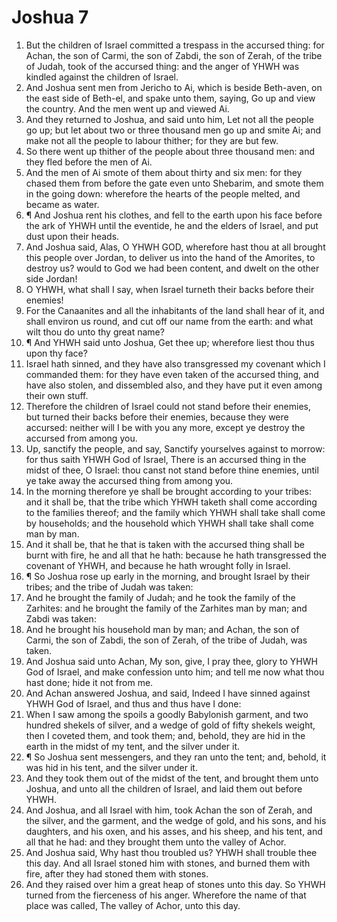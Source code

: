 ﻿# Joshua 7
1. But the children of Israel committed a trespass in the accursed thing: for Achan, the son of Carmi, the son of Zabdi, the son of Zerah, of the tribe of Judah, took of the accursed thing: and the anger of YHWH was kindled against the children of Israel. 
2. And Joshua sent men from Jericho to Ai, which is beside Beth-aven, on the east side of Beth-el, and spake unto them, saying, Go up and view the country. And the men went up and viewed Ai. 
3. And they returned to Joshua, and said unto him, Let not all the people go up; but let about two or three thousand men go up and smite Ai; and make not all the people to labour thither; for they are but few. 
4. So there went up thither of the people about three thousand men: and they fled before the men of Ai. 
5. And the men of Ai smote of them about thirty and six men: for they chased them from before the gate even unto Shebarim, and smote them in the going down: wherefore the hearts of the people melted, and became as water. 
6. ¶ And Joshua rent his clothes, and fell to the earth upon his face before the ark of YHWH until the eventide, he and the elders of Israel, and put dust upon their heads. 
7. And Joshua said, Alas, O YHWH GOD, wherefore hast thou at all brought this people over Jordan, to deliver us into the hand of the Amorites, to destroy us? would to God we had been content, and dwelt on the other side Jordan! 
8. O YHWH, what shall I say, when Israel turneth their backs before their enemies! 
9. For the Canaanites and all the inhabitants of the land shall hear of it, and shall environ us round, and cut off our name from the earth: and what wilt thou do unto thy great name? 
10. ¶ And YHWH said unto Joshua, Get thee up; wherefore liest thou thus upon thy face? 
11. Israel hath sinned, and they have also transgressed my covenant which I commanded them: for they have even taken of the accursed thing, and have also stolen, and dissembled also, and they have put it even among their own stuff. 
12. Therefore the children of Israel could not stand before their enemies, but turned their backs before their enemies, because they were accursed: neither will I be with you any more, except ye destroy the accursed from among you. 
13. Up, sanctify the people, and say, Sanctify yourselves against to morrow: for thus saith YHWH God of Israel, There is an accursed thing in the midst of thee, O Israel: thou canst not stand before thine enemies, until ye take away the accursed thing from among you. 
14. In the morning therefore ye shall be brought according to your tribes: and it shall be, that the tribe which YHWH taketh shall come according to the families thereof; and the family which YHWH shall take shall come by households; and the household which YHWH shall take shall come man by man. 
15. And it shall be, that he that is taken with the accursed thing shall be burnt with fire, he and all that he hath: because he hath transgressed the covenant of YHWH, and because he hath wrought folly in Israel. 
16. ¶ So Joshua rose up early in the morning, and brought Israel by their tribes; and the tribe of Judah was taken: 
17. And he brought the family of Judah; and he took the family of the Zarhites: and he brought the family of the Zarhites man by man; and Zabdi was taken: 
18. And he brought his household man by man; and Achan, the son of Carmi, the son of Zabdi, the son of Zerah, of the tribe of Judah, was taken. 
19. And Joshua said unto Achan, My son, give, I pray thee, glory to YHWH God of Israel, and make confession unto him; and tell me now what thou hast done; hide it not from me. 
20. And Achan answered Joshua, and said, Indeed I have sinned against YHWH God of Israel, and thus and thus have I done: 
21. When I saw among the spoils a goodly Babylonish garment, and two hundred shekels of silver, and a wedge of gold of fifty shekels weight, then I coveted them, and took them; and, behold, they are hid in the earth in the midst of my tent, and the silver under it. 
22. ¶ So Joshua sent messengers, and they ran unto the tent; and, behold, it was hid in his tent, and the silver under it. 
23. And they took them out of the midst of the tent, and brought them unto Joshua, and unto all the children of Israel, and laid them out before YHWH. 
24. And Joshua, and all Israel with him, took Achan the son of Zerah, and the silver, and the garment, and the wedge of gold, and his sons, and his daughters, and his oxen, and his asses, and his sheep, and his tent, and all that he had: and they brought them unto the valley of Achor. 
25. And Joshua said, Why hast thou troubled us? YHWH shall trouble thee this day. And all Israel stoned him with stones, and burned them with fire, after they had stoned them with stones. 
26. And they raised over him a great heap of stones unto this day. So YHWH turned from the fierceness of his anger. Wherefore the name of that place was called, The valley of Achor, unto this day. 
